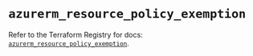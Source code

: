 # `azurerm_resource_policy_exemption`

Refer to the Terraform Registry for docs: [`azurerm_resource_policy_exemption`](https://registry.terraform.io/providers/hashicorp/azurerm/4.3.0/docs/resources/resource_policy_exemption).
